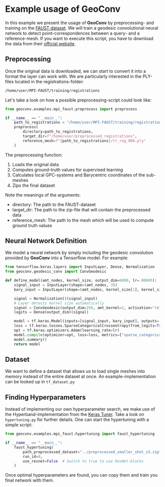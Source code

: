 # Example usage of GeoConv

In this example we present the usage of **GeoConv** by preprocessing- and training on the
[FAUST dataset](http://faust.is.tue.mpg.de/). We will train a geodesic convolutional neural network
to detect point-correspondences between a query- and a reference-mesh. If you want to execute this script, you have to
download the data from their [official website](http://faust.is.tue.mpg.de/).

## Preprocessing

Once the original data is downloaded, we can start to convert it into a format the layer can
work with. We are particularly interested in the PLY-files located in the registrations-folder:
```bash
/home/user/MPI-FAUST/training/registrations
```
Let's take a look on how a possible preprocessing-script could look like:
```python
from geoconv.examples.mpi_faust.preprocess import preprocess

if __name__ == "__main__":
    path_to_registrations = "/home/user/MPI-FAUST/training/registrations"
    preprocess(
        directory=path_to_registrations,
        target_dir=f"/home/user/preprocessed_registrations",
        reference_mesh=f"{path_to_registrations}/tr_reg_000.ply"
    )
```
The preprocessing function:
1. Loads the original data
2. Computes ground-truth values for supervised learning
3. Calculates local GPC-systems and Barycentric coordinates of the sub-meshes
4. Zips the final dataset

Note the meanings of the arguments:
- directory: The path to the FAUST-dataset
- target_dir: The path to the zip-file that will contain the preprocessed data
- reference_mesh: The path to the mesh which will be used to compute ground truth values

## Neural Network Definition

We model a neural network by simply including the geodesic convolution provided by **GeoConv** into a Tensorflow
model. For example:

```python
from tensorflow.keras.layers import InputLayer, Dense, Normalization
from geoconv.geodesic_conv import ConvGeodesic

def define_model(amt_nodes, kernel_size, output_dim=6890, lr=.00045):
    signal_input = InputLayer(shape=(amt_nodes, 3))
    bary_input = InputLayer(shape=(amt_nodes, kernel_size[1], kernel_size[0], 3, 2))

    signal = Normalization()(signal_input)
    # Layer detects kernel size automatically
    signal = ConvGeodesic(output_dim=256, amt_kernel=2, activation="relu")([signal, bary_input])
    logits = Dense(output_dim)(signal)

    model = tf.keras.Model(inputs=[signal_input, bary_input], outputs=[logits])
    loss = tf.keras.losses.SparseCategoricalCrossentropy(from_logits=True)
    opt = tf.keras.optimizers.Adam(learning_rate=lr)
    model.compile(optimizer=opt, loss=loss, metrics=["sparse_categorical_accuracy"])
    model.summary()
    return model
```

## Dataset

We want to define a dataset that allows us to load single meshes into memory instead of the
entire dataset at once. An example-implementation can be looked up in ``tf_dataset.py``

## Finding Hyperparameters

Instead of implementing our own hyperparameter search, we make use of the Hyperband-implementation from the
[Keras Tuner](https://www.tensorflow.org/tutorials/keras/keras_tuner). Take a look on `hypertuning.py` for
further details. One can start the hypertuning with a simple script:

```python
from geoconv.examples.mpi_faust.hypertuning import faust_hypertuning

if __name__ == "__main__":
    faust_hypertuning(
        path_preprocessed_dataset="../preprocessed_smaller_shot_v3.zip",
        run_id=0,
        use_resnet=False  # Switch to true to use ResNet-blocks
    )
```

Once optimal hyperparameters are found, you can copy them and train you final network with them.
